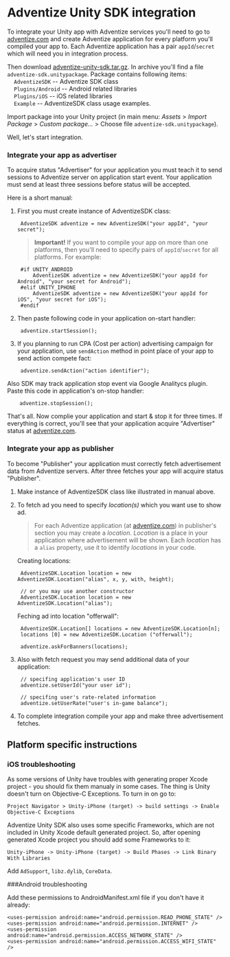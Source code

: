 # Adventize Unity SDK integration

To integrate your Unity app with Adventize services you'll need to go to [adventize.com](https://adventize.com) and create Adventize application for every platform you'll compiled your app to. Each Adventize application has a pair `appId`/`secret` which will need you in integration process.

Then download [adventize-unity-sdk.tar.gz](https://github.com/adventize/sdk-unity/raw/master/adventize-unity-sdk.tar.gz). In archive you'll find a file `adventize-sdk.unitypackage`. Package contains following items:
  <br/>&nbsp;&nbsp;&nbsp;&nbsp;`AdventizeSDK` -- Adventize SDK class
  <br/>&nbsp;&nbsp;&nbsp;&nbsp;`Plugins/Android` -- Android related libraries
  <br/>&nbsp;&nbsp;&nbsp;&nbsp;`Plugins/iOS` -- iOS related libraries
  <br/>&nbsp;&nbsp;&nbsp;&nbsp;`Example` -- AdventizeSDK class usage examples.

Import package into your Unity project (in main menu: *Assets* > *Import Package* > *Custom package...* > Choose file `adventize-sdk.unitypackage`).

Well, let's start integration.

### Integrate your app as advertiser

To acquire status "Advertiser" for your application you must teach it to send sessions to Adventize server on application start event. Your application must send at least three sessions before status will be accepted.

Here is a short manual:

1. First you must create instance of AdventizeSDK class:

        AdventizeSDK adventize = new AdventizeSDK("your appId", "your secret");
    
    > **Important!** If you want to compile your app on more than one platforms, then you'll need to specify pairs of          `appId`/`secret` for all platforms.  For example:

        #if UNITY_ANDROID
            AdventizeSDK adventize = new AdventizeSDK("your appId for Android", "your secret for Android");
        #elif UNITY_IPHONE
            AdventizeSDK adventize = new AdventizeSDK("your appId for iOS", "your secret for iOS");
        #endif
    
2. Then paste following code in your application on-start handler:
    
        adventize.startSession();

3. If you planning to run CPA (Cost per action) advertising campaign for your application, use `sendAction` method in point place of your app to send action compete fact:

        adventize.sendAction("action identifier");

  Also SDK may track application stop event via Google Analitycs plugin. Paste this code in application's on-stop handler:

        adventize.stopSession();
    
That's all. Now complie your application and start & stop it for three times. If everything is correct, you'll see that your application acquire "Advertiser" status at [adventize.com](https://adventize.com).

### Integrate your app as publisher

To become "Publisher" your application must correctly fetch advertisement data from Adventize servers. After three fetches your app will acquire status "Publisher".

1. Make instance of AdventizeSDK class like illustrated in manual above.
2. To fetch ad you need to specify *location(s)* which you want use to show ad.

    > For each Adventize application (at [adventize.com](https://adventize.com)) in publisher's section you may create a *location*. *Location* is a place in your application where advertisement will be shown. Each *location* has a `alias` property, use it to identify *locations* in your code.
    
    Creating locations:

        AdventizeSDK.Location location = new AdventizeSDK.Location("alias", x, y, with, height);
        
        // or you may use another constructor
        AdventizeSDK.Location location = new AdventizeSDK.Location("alias");
        
    Feching ad into location "offerwall":
    
        AdventizeSDK.Location[] locations = new AdventizeSDK.Location[n];
        locations [0] = new AdventizeSDK.Location ("offerwall");
        
        adventize.askForBanners(locations);
        
3. Also with fetch request you may send additional data of your application:

        // specifing application's user ID
        adventize.setUserId("your user id");

        // specifing user's rate-related information
        adventize.setUserRate("user's in-game balance");
        
4. To complete integration compile your app and make three advertisement fetches.

## Platform specific instructions

### iOS troubleshooting

As some versions of Unity have troubles with generating proper Xcode project - you should fix them manualy in some cases. The thing is Unity doesn't turn on Objective-C Exceptions. To turn in on go to:

    Project Navigator > Unity-iPhone (target) -> build settings -> Enable Objective-C Exceptions

Adventize Unity SDK also uses some specific Frameworks, which are not included in Unity Xcode default generated project. So, after opening generated Xcode project you should add some Frameworks to it:

    Unity-iPhone -> Unity-iPhone (target) -> Build Phases -> Link Binary With Libraries
Add `AdSupport`, `libz.dylib`, `CoreData`.

###Android troubleshooting

Add these permissions to AndroidManifest.xml file if you don't have it already:

    <uses-permission android:name="android.permission.READ_PHONE_STATE" />
    <uses-permission android:name="android.permission.INTERNET" />
    <uses-permission android:name="android.permission.ACCESS_NETWORK_STATE" />
    <uses-permission android:name="android.permission.ACCESS_WIFI_STATE" />



